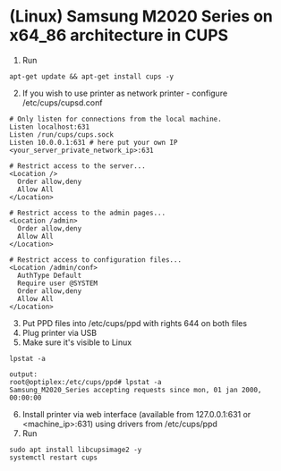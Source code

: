 # (Linux) Samsung M2020 Series on x64_86 architecture in CUPS

1. Run
```
apt-get update && apt-get install cups -y 
```

2. If you wish to use printer as network printer - configure /etc/cups/cupsd.conf
```
# Only listen for connections from the local machine.
Listen localhost:631
Listen /run/cups/cups.sock
Listen 10.0.0.1:631 # here put your own IP <your_server_private_network_ip>:631
```
```
# Restrict access to the server...
<Location />
  Order allow,deny
  Allow All
</Location>

# Restrict access to the admin pages...
<Location /admin>
  Order allow,deny
  Allow All
</Location>

# Restrict access to configuration files...
<Location /admin/conf>
  AuthType Default
  Require user @SYSTEM
  Order allow,deny
  Allow All
</Location>
```

3. Put PPD files into /etc/cups/ppd with rights 644 on both files
4. Plug printer via USB
5. Make sure it's visible to Linux
```
lpstat -a

output:
root@optiplex:/etc/cups/ppd# lpstat -a
Samsung_M2020_Series accepting requests since mon, 01 jan 2000, 00:00:00
```
6. Install printer via web interface (available from 127.0.0.1:631 or <machine_ip>:631) using drivers from /etc/cups/ppd
7. Run
```
sudo apt install libcupsimage2 -y
systemctl restart cups
```
